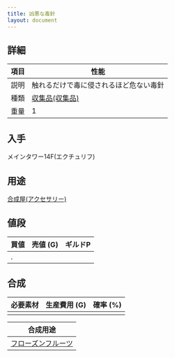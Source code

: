 ```yaml
---
title: 凶悪な毒針
layout: document
---
```

## 詳細


|項目|性能|
|---|---|
|説明|触れるだけで毒に侵されるほど危ない毒針|
|種類|[収集品(収集品)](収集品(収集品))|
|重量|1|
	 	 	
## 入手

メインタワー14F(エクチュリフ)

## 用途

[合成屋(アクセサリー)](合成屋(アクセサリー))

## 値段


|買値|売値 (G)|ギルドP|
|---|---|---|
|.|||

## 合成


|必要素材|生産費用 (G)|確率 (%)|
|---|---|---|
||||


|合成用途|
|---|
|[フローズンフルーツ](フローズンフルーツ)|